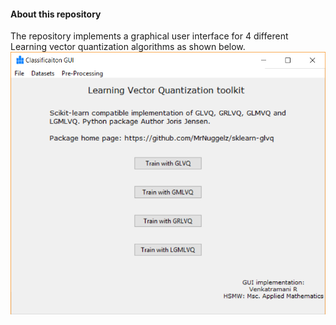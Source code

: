 #### About this repository

The repository implements a graphical user interface for 4 different Learning vector quantization algorithms as shown below. 
![](gui_images/gui.png)


